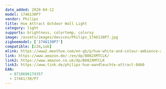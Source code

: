 ```yaml
---
date_added: 2020-04-12
model: 1746130P7
vendor: Philips
title: Hue Attract Outdoor Wall Light
category: light
supports: brightness, colortemp, colorxy
image: /assets/images/devices/Philips_1746130P7.jpg
zigbeemodel: ['1746130P7']
compatible: [z2m,iob]
mlink: https://www2.meethue.com/en-gb/p/hue-white-and-colour-ambience-attract-outdoor-wall-light/1746130P7
link: https://www.amazon.de/-/en/dp/B082XMTCLK/
link2: https://www.amazon.co.uk/dp/B082XMTCLK
link3: https://www.tink.de/philips-hue-wandleuchte-attract-8460
EAN: 
  - 8718696174357
  - 17461/30/P7
---
```

